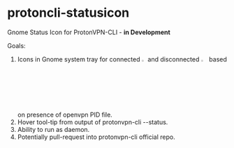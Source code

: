 # protoncli-statusicon
Gnome Status Icon for ProtonVPN-CLI - **in Development**

Goals:
1. Icons in Gnome system tray for connected <img src="https://github.com/x86txt/protoncli-statusicon/blob/master/connected.png" width="2%" height="2%"> and disconnected <img src="https://github.com/x86txt/protoncli-statusicon/blob/master/disconnected.png" width="3%" height="3%"> based on presence of openvpn PID file.
2. Hover tool-tip from output of protonvpn-cli \-\-status.
3. Ability to run as daemon.
4. Potentially pull-request into protonvpn-cli official repo.